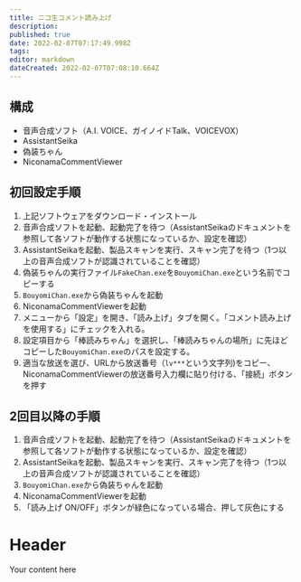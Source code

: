 ```yaml
---
title: ニコ生コメント読み上げ
description: 
published: true
date: 2022-02-07T07:17:49.998Z
tags: 
editor: markdown
dateCreated: 2022-02-07T07:08:10.664Z
---
```


## 構成

- 音声合成ソフト（A.I. VOICE、ガイノイドTalk、VOICEVOX）
- AssistantSeika
- 偽装ちゃん
- NiconamaCommentViewer

## 初回設定手順

1. 上記ソフトウェアをダウンロード・インストール
2. 音声合成ソフトを起動、起動完了を待つ（AssistantSeikaのドキュメントを参照して各ソフトが動作する状態になっているか、設定を確認）
3. AssistantSeikaを起動、製品スキャンを実行、スキャン完了を待つ（1つ以上の音声合成ソフトが認識されていることを確認）
4. 偽装ちゃんの実行ファイル`FakeChan.exe`を`BouyomiChan.exe`という名前でコピーする
5. `BouyomiChan.exe`から偽装ちゃんを起動
6. NiconamaCommentViewerを起動
7. メニューから「設定」を開き、「読み上げ」タブを開く。「コメント読み上げを使用する」にチェックを入れる。
8. 設定項目から「棒読みちゃん」を選択し、「棒読みちゃんの場所」に先ほどコピーした`BouyomiChan.exe`のパスを設定する。
9. 適当な放送を選び、URLから放送番号（`lv***`という文字列)をコピー、NiconamaCommentViewerの放送番号入力欄に貼り付ける、「接続」ボタンを押す

## 2回目以降の手順

1. 音声合成ソフトを起動、起動完了を待つ（AssistantSeikaのドキュメントを参照して各ソフトが動作する状態になっているか、設定を確認）
2. AssistantSeikaを起動、製品スキャンを実行、スキャン完了を待つ（1つ以上の音声合成ソフトが認識されていることを確認）
3. `BouyomiChan.exe`から偽装ちゃんを起動
4. NiconamaCommentViewerを起動
5. 「読み上げ ON/OFF」ボタンが緑色になっている場合、押して灰色にする

# Header
Your content here
